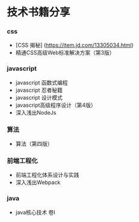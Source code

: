 # 技术书籍分享

### css

- [CSS 揭秘] (https://item.jd.com/13305034.html)
- 精通CSS高级Web标准解决方案（第3版）

### javascript

- javascript 函数式编程
- javascript 忍者秘籍
- javascript 设计模式
- javascript高级程序设计（第4版）
- 深入浅出NodeJs

 ### 算法
 
- 算法（第四版）

 ### 前端工程化
 
- 前端工程化体系设计与实践
- 深入浅出Webpack

### java

- java核心技术 卷I

 
